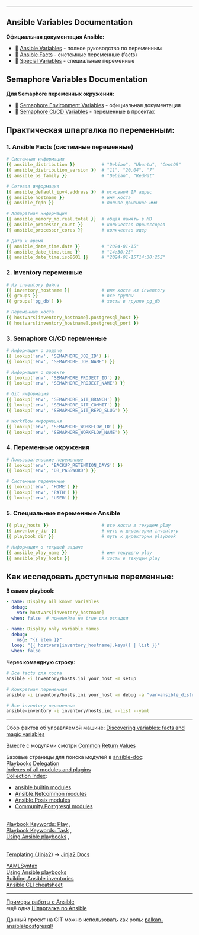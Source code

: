 

---------------
## Ansible Variables Documentation

**Официальная документация Ansible:**
- 📖 [Ansible Variables](https://docs.ansible.com/ansible/latest/playbook_guide/playbooks_variables.html) - полное руководство по переменным
- 📖 [Ansible Facts](https://docs.ansible.com/ansible/latest/playbook_guide/playbooks_vars_facts.html) - системные переменные (facts)
- 📖 [Special Variables](https://docs.ansible.com/ansible/latest/reference_appendices/special_variables.html) - специальные переменные

## Semaphore Variables Documentation

**Для Semaphore переменных окружения:**
- 📖 [Semaphore Environment Variables](https://docs.ansible-semaphore.com/administration-guide/environment-variables) - официальная документация
- 📖 [Semaphore CI/CD Variables](https://docs.semaphoreui.com/user-guide/environment/) - переменные в проектах

## Практическая шпаргалка по переменным:

### **1. Ansible Facts (системные переменные)**
```yaml
# Системная информация
{{ ansible_distribution }}          # "Debian", "Ubuntu", "CentOS"
{{ ansible_distribution_version }}  # "11", "20.04", "7"
{{ ansible_os_family }}             # "Debian", "RedHat"

# Сетевая информация  
{{ ansible_default_ipv4.address }}  # основной IP адрес
{{ ansible_hostname }}              # имя хоста
{{ ansible_fqdn }}                  # полное доменное имя

# Аппаратная информация
{{ ansible_memory_mb.real.total }}  # общая память в MB
{{ ansible_processor_count }}       # количество процессоров
{{ ansible_processor_cores }}       # количество ядер

# Дата и время
{{ ansible_date_time.date }}        # "2024-01-15"
{{ ansible_date_time.time }}        # "14:30:25"
{{ ansible_date_time.iso8601 }}     # "2024-01-15T14:30:25Z"
```

### **2. Inventory переменные**
```yaml
# Из inventory файла
{{ inventory_hostname }}            # имя хоста из inventory
{{ groups }}                        # все группы
{{ groups['pg_db'] }}               # хосты в группе pg_db

# Переменные хоста
{{ hostvars[inventory_hostname].postgresql_host }}
{{ hostvars[inventory_hostname].postgresql_port }}
```

### **3. Semaphore CI/CD переменные**
```yaml
# Информация о задаче
{{ lookup('env', 'SEMAPHORE_JOB_ID') }}
{{ lookup('env', 'SEMAPHORE_JOB_NAME') }}

# Информация о проекте  
{{ lookup('env', 'SEMAPHORE_PROJECT_ID') }}
{{ lookup('env', 'SEMAPHORE_PROJECT_NAME') }}

# Git информация
{{ lookup('env', 'SEMAPHORE_GIT_BRANCH') }}
{{ lookup('env', 'SEMAPHORE_GIT_COMMIT') }}
{{ lookup('env', 'SEMAPHORE_GIT_REPO_SLUG') }}

# Workflow информация
{{ lookup('env', 'SEMAPHORE_WORKFLOW_ID') }}
{{ lookup('env', 'SEMAPHORE_WORKFLOW_NAME') }}
```

### **4. Переменные окружения**
```yaml
# Пользовательские переменные
{{ lookup('env', 'BACKUP_RETENTION_DAYS') }}
{{ lookup('env', 'DB_PASSWORD') }}

# Системные переменные
{{ lookup('env', 'HOME') }}
{{ lookup('env', 'PATH') }}
{{ lookup('env', 'USER') }}
```

### **5. Специальные переменные Ansible**
```yaml
{{ play_hosts }}                    # все хосты в текущем play
{{ inventory_dir }}                 # путь к директории inventory
{{ playbook_dir }}                  # путь к директории playbook

# Информация о текущей задаче
{{ ansible_play_name }}             # имя текущего play
{{ ansible_play_hosts }}            # хосты в текущем play
```

## Как исследовать доступные переменные:

**В самом playbook:**
```yaml
- name: Display all known variables
  debug:
    var: hostvars[inventory_hostname]
  when: false  # поменяйте на true для отладки

- name: Display only variable names
  debug:
    msg: "{{ item }}"
  loop: "{{ hostvars[inventory_hostname].keys() | list }}"
  when: false
```

**Через командную строку:**
```bash
# Все facts для хоста
ansible -i inventory/hosts.ini your_host -m setup

# Конкретная переменная
ansible -i inventory/hosts.ini your_host -m debug -a "var=ansible_distribution"

# Все inventory переменные
ansible-inventory -i inventory/hosts.ini --list --yaml
```
---------------
Сбор фактов об управляемой машине: [Discovering variables: facts and magic variables](https://docs.ansible.com/ansible/latest/playbook_guide/playbooks_vars_facts.html)

Вместе с модулями смотри [Common Return Values](https://docs.ansible.com/ansible/latest/reference_appendices/common_return_values.html)

Базовые страницы для поиска модулей в [ansible-doc](https://docs.ansible.com/ansible/latest/cli/ansible-doc.html):
<br/> [Playbooks Delegation](https://docs.ansible.com/ansible/latest/playbook_guide/playbooks_delegation.html)
<br/> [Indexes of all modules and plugins](https://docs.ansible.com/ansible/latest/collections/all_plugins.html)
<br/> [Collection Index](https://docs.ansible.com/ansible/latest/collections/):
- [ansible.builtin modules](https://docs.ansible.com/ansible/latest/collections/ansible/builtin/)
- [Ansible.Netcommon modules](https://docs.ansible.com/ansible/latest/collections/ansible/netcommon/index.html)
- [Ansible.Posix modules](https://docs.ansible.com/ansible/latest/collections/ansible/posix/index.html)
- [Community.Postgresql modules](https://docs.ansible.com/ansible/latest/collections/community/postgresql/index.html)

<br/> [Playbook Keywords: Play](https://docs.ansible.com/ansible/latest/reference_appendices/playbooks_keywords.html#play) ,
<br/> [Playbook Keywords: Task](https://docs.ansible.com/ansible/latest/reference_appendices/playbooks_keywords.html#task) ,
<br/> [Using Ansible playbooks](https://docs.ansible.com/ansible/latest/playbook_guide/) ,

<br/> [Templating (Jinja2)](https://docs.ansible.com/ansible/latest/playbook_guide/playbooks_templating.html) -> [Jinja2 Docs](https://jinja.palletsprojects.com/en/latest/templates/)
 
 [YAMLSyntax](https://docs.ansible.com/ansible/latest/reference_appendices/YAMLSyntax.html)
<br/> [Using Ansible playbooks](https://docs.ansible.com/ansible/latest/playbook_guide/index.html)
<br/> [Building Ansible inventories](https://docs.ansible.com/ansible/latest/inventory_guide/index.html)
<br/> [Ansible CLI cheatsheet](https://docs.ansible.com/ansible/latest/command_guide/cheatsheet.html)

---------------
[Примеры работы с Ansible](https://www.dmosk.ru/miniinstruktions.php?mini=ansible-examples)
<br/> ещё одна [Шпаргалка по Ansible](https://github.com/horv1tz/useful/blob/main/DevOps/Ansible.md)

Данный проект на GIT можно использовать как роль: [palkan-ansible/postgresql/](https://github.com/palkan-ansible/postgresql/tree/master)
